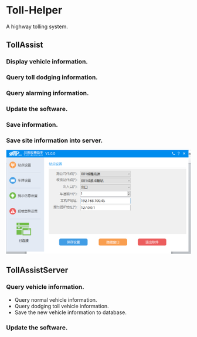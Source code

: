 # Toll-Helper
 A highway tolling system.
## TollAssist
### Display vehicle information.  
### Query toll dodging information.
### Query alarming information.
### Update the software.
### Save information.  
### Save site information into server.  
![Images](https://github.com/Tyrannus-Moore/Toll-Helper/blob/master/Images/demo1.png)

## TollAssistServer
### Query vehicle information.  
* Query normal vehicle information.  
* Query dodging toll vehicle information.  
* Save the new vehicle information to database.  
### Update the software.  

